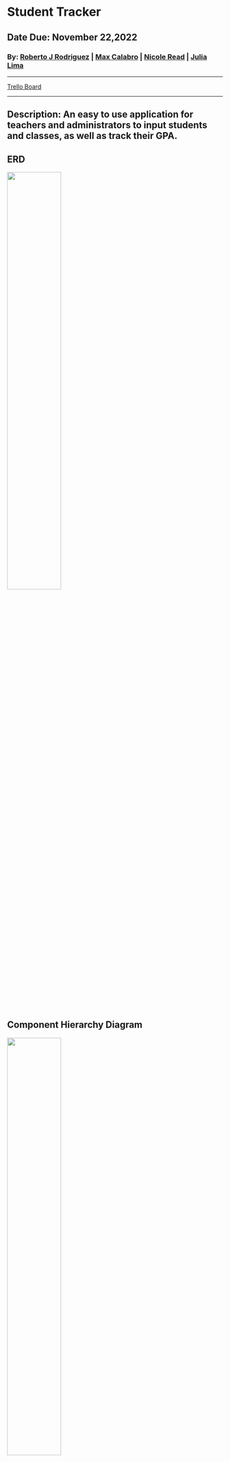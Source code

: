 # Student Tracker

## Date Due: November 22,2022

### By: [Roberto J Rodriguez](https://www.linkedin.com/in/rob-jes-rod/) | [Max Calabro](https://www.linkedin.com/in/max-calabro/) | [Nicole Read](https://www.linkedin.com/in/nicole-read22/) | [Julia Lima](https://www.linkedin.com/in/julia-lima222/)

---

[Trello Board](https://trello.com/b/QqtXLP5t/student-tracker)

---

## Description: An easy to use application for teachers and administrators to input students and classes, as well as track their GPA.

## ERD

<img src="https://user-images.githubusercontent.com/107156341/202935256-9f1d58ed-7e7d-42b8-9aee-f7b15907e9d6.png" width=50% height=50%>

## Component Hierarchy Diagram

<img src="https://user-images.githubusercontent.com/107156341/202935516-b1e27acc-6598-4aca-bbee-f7251d1ede83.png" width=50% height=50%>

## Technologies Used

[Github](https://github.com/) |
[Trello](trello.com) |

